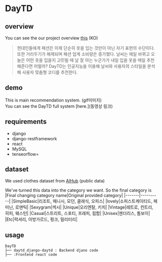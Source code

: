 # DayTD

## overview
You can see the our project overview [this](https://www.notion.so/DayTD-project-e1c855fe39f84c38b74c20fa1dff0cc4) (KO)
<br>
>현대인들에게 패션은 이제 단순히 옷을 입는 것만이 아닌 자기 표현의 수단이다. 또한 거리두기가 해제되며 패션 업계 소비량은 증가했다. 날씨는 매일 바뀌고 오늘은 어떤 옷을 입을지 고민될 때 날 잘 아는 누군가가 내일 입을 옷을 매일 추천해준다면 어떨까?  DayTD는 인공지능을 이용해 날씨와 사용자의 스타일을 분석해 사용자 맞춤형 코디를 추천한다.

## demo
This is main recommendation system.
(gif이미지)
<br>
You can see the DayTD full system [here.](동영상 링크)

## requirements

- django
- django-restframework
- react
- MySQL
- tenseorflow=

## dataset
We used clothes dataset from [AIHub](https://www.aihub.or.kr/aihubdata/data/view.do?currMenu=115&topMenu=100)
(public data)

We've turned this data into the category we want. So the final category is
|Final changing category name|Original provided category|
|-------|----------|
|SimpleBasic|리조트, 매니시, 모던, 클래식, 오피스|
|lovely|소피스트케이티드, 페미닌, 로맨틱|
|Sexygram|섹시|
|Unique|오리엔탈, 키치|
|Vintage|레트로, 컨트리, 히피, 웨스턴|
|Casual|스트리트, 스포티, 프레피, 힙합|
|Unisex|젠더리스, 톰보이|
|Etc|럭셔리, 아방가르드, 펑크, 밀리터리|

## usage
```
DayTD
├── daytd_django-daytd : Backend djano code
├── :Frontend react code
